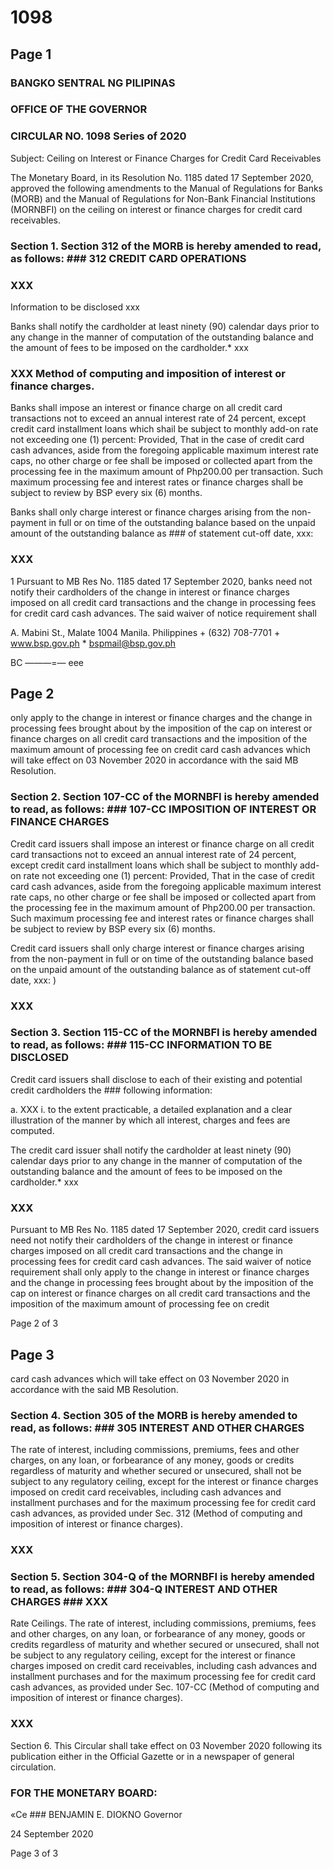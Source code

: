 # 1098

## Page 1

### BANGKO SENTRAL NG PILIPINAS

### OFFICE OF THE GOVERNOR

### CIRCULAR NO. 1098 Series of 2020

Subject: Ceiling on Interest or Finance Charges for Credit Card Receivables

The Monetary Board, in its Resolution No. 1185 dated 17 September 2020, approved the following amendments to the Manual of Regulations for Banks (MORB) and the Manual of Regulations for Non-Bank Financial Institutions (MORNBFI) on the ceiling on interest or finance charges for credit card receivables.

### Section 1. Section 312 of the MORB is hereby amended to read, as follows: ### 312 CREDIT CARD OPERATIONS

### XXX

Information to be disclosed xxx

Banks shall notify the cardholder at least ninety (90) calendar days prior to any change in the manner of computation of the outstanding balance and the amount of fees to be imposed on the cardholder.* xxx

### XXX Method of computing and imposition of interest or finance charges.

Banks shall impose an interest or finance charge on all credit card transactions not to exceed an annual interest rate of 24 percent, except credit card installment loans which shail be subject to monthly add-on rate not exceeding one (1) percent: Provided, That in the case of credit card cash advances, aside from the foregoing applicable maximum interest rate caps, no other charge or fee shall be imposed or collected apart from the processing fee in the maximum amount of Php200.00 per transaction. Such maximum processing fee and interest rates or finance charges shall be subject to review by BSP every six (6) months.

Banks shall only charge interest or finance charges arising from the non-payment in full or on time of the outstanding balance based on the unpaid amount of the outstanding balance as ### of statement cut-off date, xxx:

### XXX

1 Pursuant to MB Res No. 1185 dated 17 September 2020, banks need not notify their cardholders of the change in interest or finance charges imposed on all credit card transactions and the change in processing fees for credit card cash advances. The said waiver of notice requirement shall

A. Mabini St., Malate 1004 Manila. Philippines + (632) 708-7701 + www.bsp.gov.ph * bspmail@bsp.gov.ph

BC ———=— eee

## Page 2

only apply to the change in interest or finance charges and the change in processing fees brought about by the imposition of the cap on interest or finance charges on all credit card transactions and the imposition of the maximum amount of processing fee on credit card cash advances which will take effect on 03 November 2020 in accordance with the said MB Resolution.

### Section 2. Section 107-CC of the MORNBFI is hereby amended to read, as follows: ### 107-CC IMPOSITION OF INTEREST OR FINANCE CHARGES

Credit card issuers shall impose an interest or finance charge on all credit card transactions not to exceed an annual interest rate of 24 percent, except credit card installment loans which shall be subject to monthly add-on rate not exceeding one (1) percent: Provided, That in the case of credit card cash advances, aside from the foregoing applicable maximum interest rate caps, no other charge or fee shall be imposed or collected apart from the processing fee in the maximum amount of Php200.00 per transaction. Such maximum processing fee and interest rates or finance charges shall be subject to review by BSP every six (6) months.

Credit card issuers shall only charge interest or finance charges arising from the non-payment in full or on time of the outstanding balance based on the unpaid amount of the outstanding balance as of statement cut-off date, xxx: )

### XXX

### Section 3. Section 115-CC of the MORNBFI is hereby amended to read, as follows: ### 115-CC INFORMATION TO BE DISCLOSED

Credit card issuers shall disclose to each of their existing and potential credit cardholders the ### following information:

a. XXX i. to the extent practicable, a detailed explanation and a clear illustration of the manner by which all interest, charges and fees are computed.

The credit card issuer shall notify the cardholder at least ninety (90) calendar days prior to any change in the manner of computation of the outstanding balance and the amount of fees to be imposed on the cardholder.* xxx

### XXX

Pursuant to MB Res No. 1185 dated 17 September 2020, credit card issuers need not notify their cardholders of the change in interest or finance charges imposed on all credit card transactions and the change in processing fees for credit card cash advances. The said waiver of notice requirement shall only apply to the change in interest or finance charges and the change in processing fees brought about by the imposition of the cap on interest or finance charges on all credit card transactions and the imposition of the maximum amount of processing fee on credit

Page 2 of 3

## Page 3

card cash advances which will take effect on 03 November 2020 in accordance with the said MB Resolution.

### Section 4. Section 305 of the MORB is hereby amended to read, as follows: ### 305 INTEREST AND OTHER CHARGES

The rate of interest, including commissions, premiums, fees and other charges, on any loan, or forbearance of any money, goods or credits regardless of maturity and whether secured or unsecured, shall not be subject to any regulatory ceiling, except for the interest or finance charges imposed on credit card receivables, including cash advances and installment purchases and for the maximum processing fee for credit card cash advances, as provided under Sec. 312 (Method of computing and imposition of interest or finance charges).

### XXX

### Section 5. Section 304-Q of the MORNBFI is hereby amended to read, as follows: ### 304-Q INTEREST AND OTHER CHARGES ### XXX

Rate Ceilings. The rate of interest, including commissions, premiums, fees and other charges, on any loan, or forbearance of any money, goods or credits regardless of maturity and whether secured or unsecured, shall not be subject to any regulatory ceiling, except for the interest or finance charges imposed on credit card receivables, including cash advances and installment purchases and for the maximum processing fee for credit card cash advances, as provided under Sec. 107-CC (Method of computing and imposition of interest or finance charges).

### XXX

Section 6. This Circular shall take effect on 03 November 2020 following its publication either in the Official Gazette or in a newspaper of general circulation.

### FOR THE MONETARY BOARD:

«Ce ### BENJAMIN E. DIOKNO Governor

24 September 2020

Page 3 of 3

